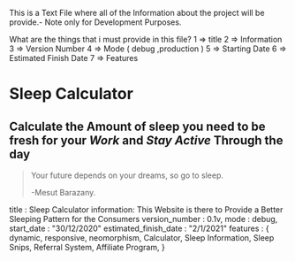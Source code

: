 This is a Text File where all of the Information about the project will be provide.- Note only for Development Purposes.

What are the things that i must provide in this file?
1 => title
2 => Information
3 => Version Number
4 => Mode ( debug ,production )
5 => Starting Date
6 => Estimated Finish Date
7 => Features

# Sleep Calculator

## Calculate the Amount of sleep you need to be fresh for your ***Work*** and ***Stay Active*** Through the day

> Your future depends on your dreams, so go to sleep.
>
> -Mesut Barazany.

 title : Sleep Calculator
information: This Website is there to Provide a Better Sleeping Pattern for the Consumers
version_number : 0.1v,
mode : debug,
start_date : "30/12/2020"
estimated_finish_date : "2/1/2021"
features : {
  dynamic,
  responsive,
  neomorphism,
  Calculator,
  Sleep Information,
  Sleep Snips,
  Referral System,
  Affiliate Program,
}

